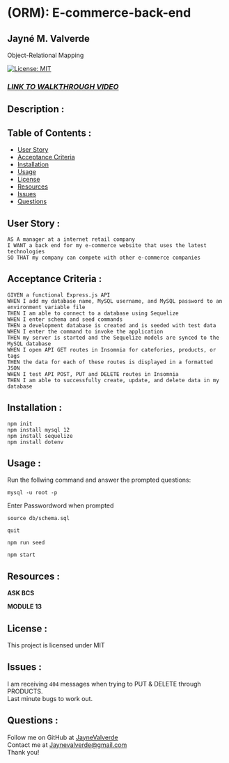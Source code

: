 # (ORM): E-commerce-back-end
## Jayné M. Valverde <br>
Object-Relational Mapping 

[![License: MIT](https://img.shields.io/badge/License-MIT-yellow.svg)](https://opensource.org/licenses/MIT)

### **_[LINK TO WALKTHROUGH VIDEO](https://youtu.be/FnWnYZZOs9Q)_**

## Description : 


## Table of Contents : 
* [User Story](#user-story)
* [Acceptance Criteria](#acceptance-criteria)
* [Installation](#installation)
* [Usage](#usage)
* [License](#license)
* [Resources](#resources)
* [Issues](#issues)
* [Questions](#questions)

## User Story : 
``` 
AS A manager at a internet retail company 
I WANT a back end for my e-commerce website that uses the latest technologies
SO THAT my company can compete with other e-commerce companies 
```

## Acceptance Criteria : 
``` 
GIVEN a functional Express.js API
WHEN I add my database name, MySQL username, and MySQL password to an environment variable file 
THEN I am able to connect to a database using Sequelize 
WHEN I enter schema and seed commands 
THEN a development database is created and is seeded with test data 
WHEN I enter the command to invoke the application 
THEN my server is started and the Sequelize models are synced to the MySQL database 
WHEN I open API GET routes in Insomnia for catefories, products, or tags 
THEN the data for each of these routes is displayed in a formatted JSON 
WHEN I test API POST, PUT and DELETE routes in Insomnia 
THEN I am able to successfully create, update, and delete data in my database
```

## Installation : 
 `npm init` <br>
 `npm install mysql 12` <br>
 `npm install sequelize` <br>
 `npm install dotenv` <br>

## Usage : 
Run the follwing command and answer the prompted questions: <br>

`mysql -u root -p` <br>

Enter Passwordword when prompted <br>

`source db/schema.sql` <br> 

`quit` <br>

`npm run seed` <br>

`npm start` <br>

## Resources : 
**ASK BCS** <br>

**MODULE 13** <br>

## License : 
This project is licensed under MIT

## Issues : 

I am receiving `404` messages when trying to PUT & DELETE through PRODUCTS. <br>
Last minute bugs to work out. 

## Questions : 
Follow me on GitHub at [JayneValverde](https://github.com/JayneValverde) <br>
Contact me at Jaynevalverde@gmail.com <br>
Thank you!